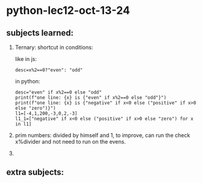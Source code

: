 # python-lec12-oct-13-24

## subjects learned:

1) Ternary: shortcut in conditions:

    like in js:

    ```
    desc=x%2==0?"even": "odd"
    ```

    in python:

    ```
    desc="even" if x%2==0 else "odd"
    print(f"one line: {x} is {"even" if x%2==0 else "odd"}")
    print(f"one line: {x} is {"negative" if x<0 else ("positive" if x>0 else "zero")}")
    l1=[-4,1,200,-3,0,2,-3]
    l1_1=["negative" if x<0 else ("positive" if x>0 else "zero") for x in l1]
    ```

2) prim numbers: divided by himself and 1, to improve, can run the check x%divider and not need to run on the evens.
3) 

## extra subjects:
